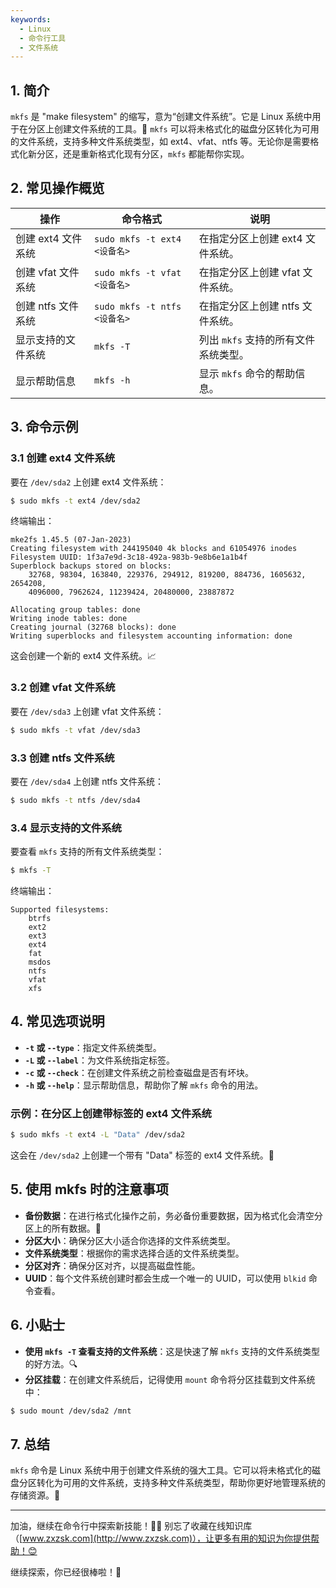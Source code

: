 ```yaml
---
keywords:
  - Linux
  - 命令行工具
  - 文件系统
---
```




## 1. 简介

`mkfs` 是 "make filesystem" 的缩写，意为“创建文件系统”。它是 Linux 系统中用于在分区上创建文件系统的工具。🔧 `mkfs` 可以将未格式化的磁盘分区转化为可用的文件系统，支持多种文件系统类型，如 ext4、vfat、ntfs 等。无论你是需要格式化新分区，还是重新格式化现有分区，`mkfs` 都能帮你实现。

## 2. 常见操作概览

| 操作                       | 命令格式                                  | 说明                               |
|----------------------------|-----------------------------------------|------------------------------------|
| 创建 ext4 文件系统           | `sudo mkfs -t ext4 <设备名>`            | 在指定分区上创建 ext4 文件系统。     |
| 创建 vfat 文件系统           | `sudo mkfs -t vfat <设备名>`            | 在指定分区上创建 vfat 文件系统。     |
| 创建 ntfs 文件系统           | `sudo mkfs -t ntfs <设备名>`            | 在指定分区上创建 ntfs 文件系统。     |
| 显示支持的文件系统           | `mkfs -T`                               | 列出 `mkfs` 支持的所有文件系统类型。 |
| 显示帮助信息                | `mkfs -h`                               | 显示 `mkfs` 命令的帮助信息。         |

## 3. 命令示例

### 3.1 创建 ext4 文件系统

要在 `/dev/sda2` 上创建 ext4 文件系统：

```bash
$ sudo mkfs -t ext4 /dev/sda2
```

终端输出：

```
mke2fs 1.45.5 (07-Jan-2023)
Creating filesystem with 244195040 4k blocks and 61054976 inodes
Filesystem UUID: 1f3a7e9d-3c18-492a-983b-9e8b6e1a1b4f
Superblock backups stored on blocks: 
	32768, 98304, 163840, 229376, 294912, 819200, 884736, 1605632, 2654208, 
	4096000, 7962624, 11239424, 20480000, 23887872

Allocating group tables: done                            
Writing inode tables: done                            
Creating journal (32768 blocks): done
Writing superblocks and filesystem accounting information: done
```

这会创建一个新的 ext4 文件系统。📈

### 3.2 创建 vfat 文件系统

要在 `/dev/sda3` 上创建 vfat 文件系统：

```bash
$ sudo mkfs -t vfat /dev/sda3
```

### 3.3 创建 ntfs 文件系统

要在 `/dev/sda4` 上创建 ntfs 文件系统：

```bash
$ sudo mkfs -t ntfs /dev/sda4
```

### 3.4 显示支持的文件系统

要查看 `mkfs` 支持的所有文件系统类型：

```bash
$ mkfs -T
```

终端输出：

```
Supported filesystems:
    btrfs
    ext2
    ext3
    ext4
    fat
    msdos
    ntfs
    vfat
    xfs
```

## 4. 常见选项说明

- **`-t` 或 `--type`**：指定文件系统类型。
- **`-L` 或 `--label`**：为文件系统指定标签。
- **`-c` 或 `--check`**：在创建文件系统之前检查磁盘是否有坏块。
- **`-h` 或 `--help`**：显示帮助信息，帮助你了解 `mkfs` 命令的用法。

### 示例：在分区上创建带标签的 ext4 文件系统

```bash
$ sudo mkfs -t ext4 -L "Data" /dev/sda2
```

这会在 `/dev/sda2` 上创建一个带有 "Data" 标签的 ext4 文件系统。📝

## 5. 使用 mkfs 时的注意事项

- **备份数据**：在进行格式化操作之前，务必备份重要数据，因为格式化会清空分区上的所有数据。💾
- **分区大小**：确保分区大小适合你选择的文件系统类型。
- **文件系统类型**：根据你的需求选择合适的文件系统类型。
- **分区对齐**：确保分区对齐，以提高磁盘性能。
- **UUID**：每个文件系统创建时都会生成一个唯一的 UUID，可以使用 `blkid` 命令查看。

## 6. 小贴士

- **使用 `mkfs -T` 查看支持的文件系统**：这是快速了解 `mkfs` 支持的文件系统类型的好方法。🔍
- **分区挂载**：在创建文件系统后，记得使用 `mount` 命令将分区挂载到文件系统中：

```bash
$ sudo mount /dev/sda2 /mnt
```

## 7. 总结

`mkfs` 命令是 Linux 系统中用于创建文件系统的强大工具。它可以将未格式化的磁盘分区转化为可用的文件系统，支持多种文件系统类型，帮助你更好地管理系统的存储资源。🎯

---

加油，继续在命令行中探索新技能！💪🏻 别忘了收藏在线知识库（[www.zxzsk.com](http://www.zxzsk.com)），让更多有用的知识为你提供帮助！😊

继续探索，你已经很棒啦！🌟